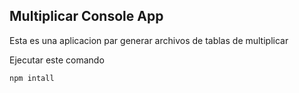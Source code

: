 

## Multiplicar Console App

Esta es una aplicacion par generar archivos de tablas de multiplicar 

Ejecutar este comando

```
npm intall
```